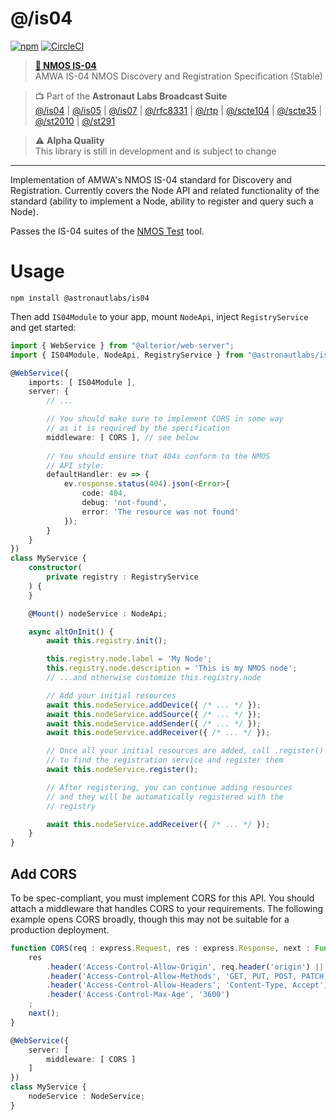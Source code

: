 # @/is04

[![npm](https://img.shields.io/npm/v/@astronautlabs/is04)](https://npmjs.com/package/@astronautlabs/is04)
[![CircleCI](https://circleci.com/gh/astronautlabs/is04.svg?style=svg)](https://circleci.com/gh/astronautlabs/is04)

> **[📜 NMOS IS-04](https://specs.amwa.tv/is-04/)**  
> AMWA IS-04 NMOS Discovery and Registration Specification (Stable)

> 📺 Part of the **Astronaut Labs Broadcast Suite**  
> [@/is04](https://github.com/astronautlabs/is04) |
> [@/is05](https://github.com/astronautlabs/is05) |
> [@/is07](https://github.com/astronautlabs/is07) |
> [@/rfc8331](https://github.com/astronautlabs/rfc8331) |
> [@/rtp](https://github.com/astronautlabs/rtp) |
> [@/scte104](https://github.com/astronautlabs/scte104) | 
> [@/scte35](https://github.com/astronautlabs/scte35) | 
> [@/st2010](https://github.com/astronautlabs/st2010) | 
> [@/st291](https://github.com/astronautlabs/st291)

> ⚠ **Alpha Quality**  
> This library is still in development and is subject to change

---

Implementation of AMWA's NMOS IS-04 standard for Discovery and Registration. Currently covers the Node API and related
functionality of the standard (ability to implement a Node, ability to register and query such a Node). 

Passes the IS-04 suites of the [NMOS Test](https://github.com/AMWA-TV/nmos-testing) tool.

# Usage

```
npm install @astronautlabs/is04
```

Then add `IS04Module` to your app, mount `NodeApi`, inject `RegistryService`
and get started:

```typescript
import { WebService } from "@alterior/web-server";
import { IS04Module, NodeApi, RegistryService } from "@astronautlabs/is04";

@WebService({
    imports: [ IS04Module ],
    server: {
        // ...

        // You should make sure to implement CORS in some way
        // as it is required by the specification
        middleware: [ CORS ], // see below
        
        // You should ensure that 404s conform to the NMOS 
        // API style:
        defaultHandler: ev => {
            ev.response.status(404).json(<Error>{
                code: 404,
                debug: 'not-found',
                error: 'The resource was not found'
            });
        }
    }
})
class MyService {
    constructor(
        private registry : RegistryService
    ) {
    }

    @Mount() nodeService : NodeApi;

    async altOnInit() {
        await this.registry.init();

        this.registry.node.label = 'My Node';
        this.registry.node.description = 'This is my NMOS node';
        // ...and otherwise customize this.registry.node

        // Add your initial resources
        await this.nodeService.addDevice({ /* ... */ });
        await this.nodeService.addSource({ /* ... */ });
        await this.nodeService.addSender({ /* ... */ });
        await this.nodeService.addReceiver({ /* ... */ });

        // Once all your initial resources are added, call .register()
        // to find the registration service and register them
        await this.nodeService.register();

        // After registering, you can continue adding resources
        // and they will be automatically registered with the 
        // registry

        await this.nodeService.addReceiver({ /* ... */ });
    }
}
```

## Add CORS

To be spec-compliant, you must implement CORS for this API. You should attach a middleware that handles CORS to your requirements. The following example opens CORS broadly, though this may not be suitable for a production deployment.

```typescript
function CORS(req : express.Request, res : express.Response, next : Function) {
    res
        .header('Access-Control-Allow-Origin', req.header('origin') || '*')
        .header('Access-Control-Allow-Methods', 'GET, PUT, POST, PATCH, HEAD, OPTIONS, DELETE')
        .header('Access-Control-Allow-Headers', 'Content-Type, Accept')
        .header('Access-Control-Max-Age', '3600')
    ;
    next();
}

@WebService({
    server: [
        middleware: [ CORS ]
    ]
})
class MyService {
    nodeService : NodeService;
}
```